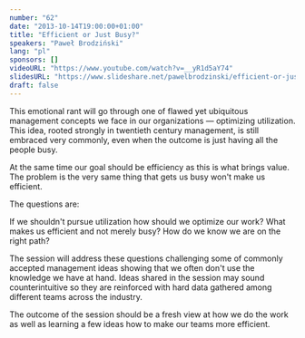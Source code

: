 ```yaml
---
number: "62"
date: "2013-10-14T19:00:00+01:00"
title: "Efficient or Just Busy?"
speakers: "Paweł Brodziński"
lang: "pl"
sponsors: []
videoURL: "https://www.youtube.com/watch?v=__yR1d5aY74"
slidesURL: "https://www.slideshare.net/pawelbrodzinski/efficient-or-just-busy"
draft: false
---
```


This emotional rant will go through one of flawed yet ubiquitous management concepts we face in our organizations — optimizing utilization. This idea, rooted strongly in twentieth century management, is still embraced very commonly, even when the outcome is just having all the people busy.

At the same time our goal should be efficiency as this is what brings value. The problem is the very same thing that gets us busy won't make us efficient.

The questions are:

If we shouldn't pursue utilization how should we optimize our work?
What makes us efficient and not merely busy?
How do we know we are on the right path?

The session will address these questions challenging some of commonly accepted management ideas showing that we often don't use the knowledge we have at hand. Ideas shared in the session may sound counterintuitive so they are reinforced with hard data gathered among different teams across the industry.

The outcome of the session should be a fresh view at how we do the work as well as learning a few ideas how to make our teams more efficient.


